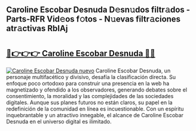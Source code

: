 ## Caroline Escobar Desnuda D𝚎sn𝚞dos filtr𝚊dos - Parts-RFR Vid𝚎os f𝚘tos - N𝚞evas filtr𝚊ciones atr𝚊ctivas RbIAj

# <h2><a href="http://mb1jno.tromn.icu/?c=Caroline+Escobar+Desnuda">🔗👉👉👉 Caroline Escobar Desnuda 🔗🔗</a></h2>

[![Caroline Escobar Desnuda nuevo](https://i.imgur.com/pEAQMta.gif)](http://mb1jno.tromn.icu/?c=Caroline+Escobar+Desnuda)
Caroline Escobar Desnuda, un personaje multifacético y divisivo, desafía la clasificación directa. Su enfoque poco ortodoxo para construir una presencia en la web ha magnetizado y ofendido a los observadores, generando debates sobre el consentimiento, la moralidad y las complejidades de las sociedades digitales. Aunque sus planes futuros no están claros, su papel en la redefinición de la comunidad en línea es incuestionable. Con un espíritu inquebrantable y un atractivo innegable, el alcance de Caroline Escobar Desnuda en el universo digital es ilimitado.
